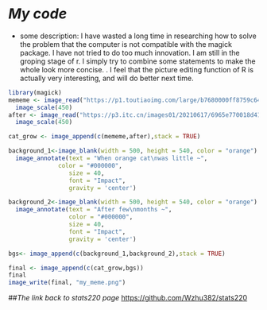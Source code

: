 # *My code*
* some description: I have wasted a long time in researching how to solve the problem that the computer is not compatible with the magick package. I have not tried to do too much innovation. I am still in the groping stage of r. I simply try to combine some statements to make the whole look more concise. . I feel that the picture editing function of R is actually very interesting, and will do better next time.
```r
library(magick)
mememe <- image_read("https://p1.toutiaoimg.com/large/b7680000ff8759c64802")%>%
  image_scale(450)
after <- image_read("https://p3.itc.cn/images01/20210617/6965e770018d41998b54d9d981690f68.jpeg")%>%
  image_scale(450)

cat_grow <- image_append(c(mememe,after),stack = TRUE)

background_1<-image_blank(width = 500, height = 540, color = "orange") %>%
  image_annotate(text = "When orange cat\nwas little ~",
              color = "#000000",
                 size = 40,
                 font = "Impact",
                 gravity = 'center')

background_2<-image_blank(width = 500, height = 540, color = "orange") %>%
  image_annotate(text = "After few\nmonths ~",
                 color = "#000000",
                 size = 40,
                 font = "Impact",
                 gravity = 'center')

bgs<- image_append(c(background_1,background_2),stack = TRUE)

final <- image_append(c(cat_grow,bgs))
final
image_write(final, "my_meme.png")
```
##*The link back to stats220 page*
https://github.com/Wzhu382/stats220
